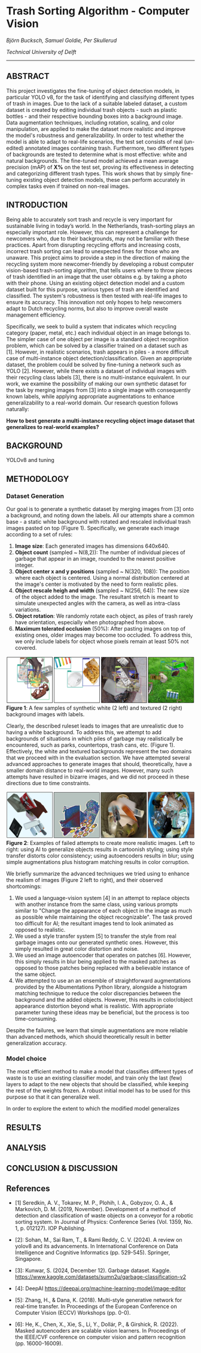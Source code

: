 <!-- <head>
    <style>
        .photos img{
          display: inline;
          vertical-align: top;
          float: none;
        }
    </style>
</head>
 -->
# Trash Sorting Algorithm - Computer Vision

*Björn Bucksch, Samuel Goldie, Per Skullerud*

*Technical University of Delft*

---

## ABSTRACT

This project investigates the fine-tuning of object detection models, in particular YOLO v8, for the task of identifying and classifying different types of trash in images. Due to the lack of a suitable labeled dataset, a custom dataset is created by editing individual trash objects - such as plastic bottles - and their respective bounding boxes into a background image. Data augmentation techniques, including rotation, scaling, and color manipulation, are applied to make the dataset more realistic and improve the model's robustness and generalizability. In order to test whether the model is able to adapt to real-life scenarios, the test set consists of real (un-edited) annotated images containing trash. Furthermore, two different types of backgrounds are tested to determine what is most effective: white and natural backgrounds. The fine-tuned model achieved a mean average precision (mAP) of **X%** on the test set, proving its effectiveness in detecting and categorizing different trash types. This work shows that by simply fine-tuning existing object detection models, these can perform accurately in complex tasks even if trained on non-real images.

<!-- CHANGE PRECISION -->

## INTRODUCTION

Being able to accurately sort trash and recycle is very important for sustainable living in today’s world. In the Netherlands, trash-sorting plays an especially important role. However, this can represent a challenge for newcomers who, due to their backgrounds, may not be familiar with these practices. Apart from disrupting recycling efforts and increasing costs, incorrect trash sorting can lead to unexpected fines for those who are unaware. This project aims to provide a step in the direction of making the recycling system more newcomer-friendly by developing a robust computer vision-based trash-sorting algorithm, that tells users where to throw pieces of trash identified in an image that the user obtains e.g. by taking a photo with their phone. Using an existing object detection model and a custom dataset built for this purpose, various types of trash are identified and classified. The system's robustness is then tested with real-life images to ensure its accuracy. This innovation not only hopes to help newcomers adapt to Dutch recycling norms, but also to improve overall waste management efficiency. 

Specifically, we seek to build a system that indicates which recycling category (paper, metal, etc.) each individual object in an image belongs to. The simpler case of one object per image is a standard object recognition problem, which can be solved by a classifier trained on a dataset such as [1]. However, in realistic scenarios, trash appears in piles - a more difficult case of multi-instance object detection/classification. Given an appropriate dataset, the problem could be solved by fine-tuning a network such as YOLO [2]. However, while there exists a dataset of individual images with their recycling class labels [3], there is no multi-instance equivalent. In our work, we examine the possibility of making our own synthetic dataset for the task by merging images from [3] into a single image with consequently known labels, while applying appropriate augmentations to enhance generalizability to a real-world domain. Our research question follows naturally:

__How to best generate a multi-instance recycling object image dataset that generalizes to real-world examples?__ 

## BACKGROUND

YOLOv8 and tuning

## METHODOLOGY

### Dataset Generation

Our goal is to generate a synthetic dataset by merging images from [3] onto a background, and noting down the labels. All our attempts share a common base - a static white background with rotated and rescaled individual trash images pasted on top (Figure 1). Specifically, we generate each image according to a set of rules:

1. __Image size__: Each generated images has dimensions 640x640.
1. __Object count__ (sampled ~ N(8,2)): The number of individual pieces of garbage that appear in an image, rounded to the nearest positive integer.
2. __Object center x and y positions__ (sampled ~ N(320, 108)): The position where each object is centered. Using a normal distribution centered at the image's center is motivated by the need to form realistic piles.
3. __Object rescale heigh and width__ (sampled ~ N(256, 64)): The new size of the object added to the image. The resultant stretch is meant to simulate unexpected angles with the camera, as well as intra-class variations.
4. __Object rotation__: We randomly rotate each object, as piles of trash rarely have orientation, especially when photographed from above.
5. __Maximum tolerated occlusion__ (50%): After pasting images on top of existing ones, older images may become too occluded. To address this, we only include labels for object whose pixels remain at least 50% not covered.

![](../media/white_textured_samples.png "Title")
__Figure 1__: A few samples of synthetic white (2 left) and textured (2 right) background images with labels.

Clearly, the described ruleset leads to images that are unrealistic due to having a white background. To address this, we attempt to add backgrounds of situations in which piles of garbage may realistically be encountered, such as parks, countertops, trash cans, etc. (Figure 1). Effectively, the white and textured backgrounds represent the two domains that we proceed with in the evaluation section. We have attempted several advanced approaches to generate images that should, theoretically, have a smaller domain distance to real-world images. However, many such attempts have resulted in bizarre images, and we did not proceed in these directions due to time constraints.

<!-- ![](../media/with_background.png "Title")
__Figure 2__: Applying a background behind synthetically generated objects -->

![](../media/failed_attempts.png "Title")
__Figure 2__: Examples of failed attempts to create more realistic images. Left to right: using AI to generalize objects results in cartoonish styling; using style transfer distorts color consistency; using autoencoders results in blur; using simple augmentations plus histogram matching results in color corruption.

We briefly summarize the advanced techniques we tried using to enhance the realism of images (Figure 2 left to right), and their observed shortcomings:

1. We used a language-vision system [4] in an attempt to replace objects with another instance from the same class, using various prompts similar to "Change the appearance of each object in the image as much as possible while maintaining the object recognizable". The task proved too difficult for AI; the resultant images tend to look animated as opposed to realistic.
2. We used a style transfer system [5] to transfer the style from real garbage images onto our generated synthetic ones. However, this simply resulted in great color distortion and noise.
3. We used an image autoencoder that operates on patches [6]. However, this simply results in blur being applied to the masked patches as opposed to those patches being replaced with a believable instance of the same object.
4. We attempted to use an an ensemble of straightforward augmentations provided by the Albumentations Python library, alongside a histogram matching technique to reduce the color discrepancies between the background and the added objects. However, this results in color/object appearance distortion beyond what is realistic. With appropriate parameter tuning these ideas may be beneficial, but the process is too time-consuming.

Despite the failures, we learn that simple augmentations are more reliable than advanced methods, which should theoretically result in better generalization accuracy.

### Model choice
<!-- Why YOLO v8 -->

The most efficient method to make a model that classifies different types of waste is to use an existing classifier model, and train only the last (few) layers to adapt to the new objects that should be classified, while keeping the rest of the weights frozen. A robust initial model has to be used for this purpose so that it can generalize well.

In order to explore the extent to which the modified model generalizes

## RESULTS

## ANALYSIS

## CONCLUSION & DISCUSSION

## References

- [1] Seredkin, A. V., Tokarev, M. P., Plohih, I. A., Gobyzov, O. A., & Markovich, D. M. (2019, November). Development of a method of detection and classification of waste objects on a conveyor for a robotic sorting system. In Journal of Physics: Conference Series (Vol. 1359, No. 1, p. 012127). IOP Publishing.

- [2]: Sohan, M., Sai Ram, T., & Rami Reddy, C. V. (2024). A review on yolov8 and its advancements. In International Conference on Data Intelligence and Cognitive Informatics (pp. 529-545). Springer, Singapore.

- [3]: Kunwar, S. (2024, December 12). Garbage dataset. Kaggle. https://www.kaggle.com/datasets/sumn2u/garbage-classification-v2 

- [4]: DeepAI https://deepai.org/machine-learning-model/image-editor

- [5]: Zhang, H., & Dana, K. (2018). Multi-style generative network for real-time transfer. In Proceedings of the European Conference on Computer Vision (ECCV) Workshops (pp. 0-0).

- [6]: He, K., Chen, X., Xie, S., Li, Y., Dollár, P., & Girshick, R. (2022). Masked autoencoders are scalable vision learners. In Proceedings of the IEEE/CVF conference on computer vision and pattern recognition (pp. 16000-16009).